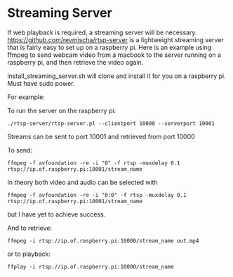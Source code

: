 # Streaming Server

If web playback is required, a streaming server will be necessary.
https://github.com/revmischa/rtsp-server is a lightweight streaming server that
is fairly easy to set up on a raspberry pi. Here is an example using ffmpeg to
send webcam video from a macbook to the server running on a raspberry pi, and
then retrieve the video again.

install_streaming_server.sh will clone and install it for you on a raspberry pi.
Must have sudo power.

For example:

To run the server on the raspberry pi:
```
./rtsp-server/rtsp-server.pl --clientport 10000 --serverport 10001
```
Streams can be sent to port 10001 and retrieved from port 10000

To send:
```
ffmpeg -f avfoundation -re -i "0" -f rtsp -muxdelay 0.1 rtsp://ip.of.raspberry.pi:10001/stream_name
```
In theory both video and audio can be selected with
```
ffmpeg -f avfoundation -re -i "0:0" -f rtsp -muxdelay 0.1 rtsp://ip.of.raspberry.pi:10001/stream_name
```
but I have yet to achieve success.

And to retrieve:
```
ffmpeg -i rtsp://ip.of.raspberry.pi:10000/stream_name out.mp4
```
or to playback:
```
ffplay -i rtsp://ip.of.raspberry.pi:10000/stream_name
```
